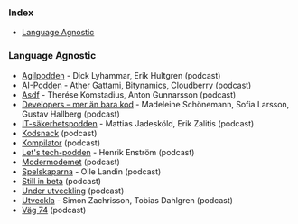 ### Index

* [Language Agnostic](#language-agnostic)


### Language Agnostic

* [Agilpodden](https://www.agilpodden.se) - Dick Lyhammar, Erik Hultgren (podcast)
* [AI-Podden](https://ai-podden.se) - Ather Gattami, Bitynamics, Cloudberry (podcast)
* [Asdf](https://asdf.pizza) - Therése Komstadius, Anton Gunnarsson (podcast)
* [Developers – mer än bara kod](https://www.developerspodcast.com) - Madeleine Schönemann, Sofia Larsson, Gustav Hallberg (podcast)
* [IT-säkerhetspodden](https://www.itsakerhetspodden.se) - Mattias Jadesköld, Erik Zalitis (podcast)
* [Kodsnack](https://kodsnack.se) (podcast)
* [Kompilator](https://kompilator.se) (podcast)
* [Let's tech-podden](https://letstech.libsyn.com) - Henrik Enström (podcast)
* [Modermodemet](https://modermodemet.se) (podcast)
* [Spelskaparna](https://spelskaparna.com) - Olle Landin (podcast)
* [Still in beta](http://stillinbeta.se) (podcast)
* [Under utveckling](https://underutveckling.libsyn.com) (podcast)
* [Utveckla](https://consid.se/podd/utveckla) - Simon Zachrisson, Tobias Dahlgren (podcast)
* [Väg 74](https://www.agical.se/pod) (podcast)
